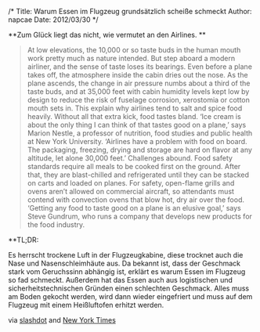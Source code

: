/*
Title: Warum Essen im Flugzeug grundsätzlich scheiße schmeckt
Author: napcae
Date: 2012/03/30
*/

**Zum Glück liegt das nicht, wie vermutet an den Airlines. **

> At low elevations, the 10,000 or so taste buds in the human mouth work pretty much as nature intended. But step aboard a modern airliner, and the sense of taste loses its bearings. Even before a plane takes off, the atmosphere inside the cabin dries out the nose. As the plane ascends, the change in air pressure numbs about a third of the taste buds, and at 35,000 feet with cabin humidity levels kept low by design to reduce the risk of fuselage corrosion, xerostomia or cotton mouth sets in. This explain why airlines tend to salt and spice food heavily. Without all that extra kick, food tastes bland. ‘Ice cream is about the only thing I can think of that tastes good on a plane,’ says Marion Nestle, a professor of nutrition, food studies and public health at New York University. ‘Airlines have a problem with food on board. The packaging, freezing, drying and storage are hard on flavor at any altitude, let alone 30,000 feet.’ Challenges abound. Food safety standards require all meals to be cooked first on the ground. After that, they are blast-chilled and refrigerated until they can be stacked on carts and loaded on planes. For safety, open-flame grills and ovens aren’t allowed on commercial aircraft, so attendants must contend with convection ovens that blow hot, dry air over the food. ‘Getting any food to taste good on a plane is an elusive goal,’ says Steve Gundrum, who runs a company that develops new products for the food industry.

**TL;DR:</p> 
Es herrscht trockene Luft in der Flugzeugkabine, diese trocknet auch die Nase und Nasenschleimhäute aus. Da bekannt ist, dass der Geschmack stark vom Geruchssinn abhängig ist, erklärt es warum Essen im Flugzeug so fad schmeckt. Außerdem hat das Essen auch aus logistischen und sicherheitstechnischen Gründen einen schlechten Geschmack. Alles muss am Boden gekocht werden, wird dann wieder eingefriert und muss auf dem Flugzeug mit einem Heißluftofen erhitzt werden.</strong>

via [slashdot][1] and [New York Times][2]

 [1]: http://science.slashdot.org/story/12/03/26/1420254/science-reveals-why-airplane-food-tastes-so-bad?utm_source=feedburnerGoogle+Reader&utm_medium=feed&utm_campaign=Feed%3A+Slashdot%2Fslashdot+%28Slashdot%29&utm_content=Google+Reader
 [2]: http://www.nytimes.com/2012/03/11/business/airlines-studying-the-science-of-better-in-flight-meals.html?_r=4&pagewanted=1&_r=1&partner=rss&emc=rss
